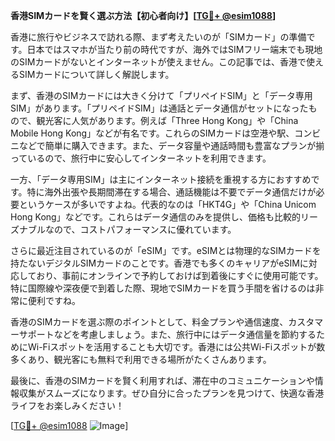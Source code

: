 **香港SIMカードを賢く選ぶ方法【初心者向け】[[TG💪+ @esim1088](https://t.me/s/esim1088)]**

香港に旅行やビジネスで訪れる際、まず考えたいのが「SIMカード」の準備です。日本ではスマホが当たり前の時代ですが、海外ではSIMフリー端末でも現地のSIMカードがないとインターネットが使えません。この記事では、香港で使えるSIMカードについて詳しく解説します。

まず、香港のSIMカードには大きく分けて「プリペイドSIM」と「データ専用SIM」があります。「プリペイドSIM」は通話とデータ通信がセットになったもので、観光客に人気があります。例えば「Three Hong Kong」や「China Mobile Hong Kong」などが有名です。これらのSIMカードは空港や駅、コンビニなどで簡単に購入できます。また、データ容量や通話時間も豊富なプランが揃っているので、旅行中に安心してインターネットを利用できます。

一方、「データ専用SIM」は主にインターネット接続を重視する方におすすめです。特に海外出張や長期間滞在する場合、通話機能は不要でデータ通信だけが必要というケースが多いですよね。代表的なのは「HKT4G」や「China Unicom Hong Kong」などです。これらはデータ通信のみを提供し、価格も比較的リーズナブルなので、コストパフォーマンスに優れています。

さらに最近注目されているのが「eSIM」です。eSIMとは物理的なSIMカードを持たないデジタルSIMカードのことです。香港でも多くのキャリアがeSIMに対応しており、事前にオンラインで予約しておけば到着後にすぐに使用可能です。特に国際線や深夜便で到着した際、現地でSIMカードを買う手間を省けるのは非常に便利ですね。

香港のSIMカードを選ぶ際のポイントとして、料金プランや通信速度、カスタマーサポートなどを考慮しましょう。また、旅行中にはデータ通信量を節約するためにWi-Fiスポットを活用することも大切です。香港には公共Wi-Fiスポットが数多くあり、観光客にも無料で利用できる場所がたくさんあります。

最後に、香港のSIMカードを賢く利用すれば、滞在中のコミュニケーションや情報収集がスムーズになります。ぜひ自分に合ったプランを見つけて、快適な香港ライフをお楽しみください！

[[TG💪+ @esim1088](https://t.me/s/esim1088) ![Image](https://i.postimg.cc/Y0z9fWf4/image.png)]